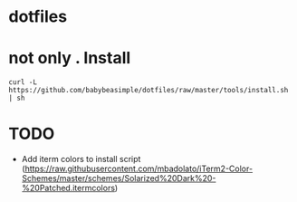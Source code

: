 dotfiles
========
not only .
Install
=======
    curl -L https://github.com/babybeasimple/dotfiles/raw/master/tools/install.sh | sh

TODO
=======
* Add iterm colors to install script (https://raw.githubusercontent.com/mbadolato/iTerm2-Color-Schemes/master/schemes/Solarized%20Dark%20-%20Patched.itermcolors)
